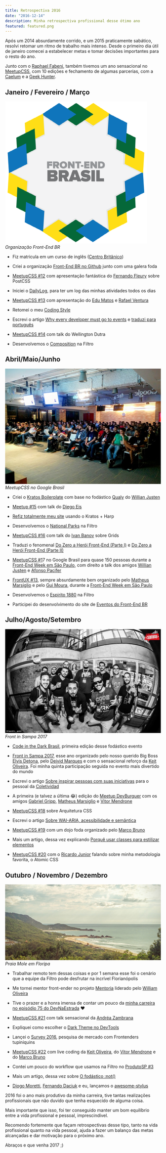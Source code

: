 ```yaml
---
title: Retrospectiva 2016
date: "2016-12-14"
description: Minha retrospectiva profissional desse ótimo ano
featured: featured.png
---
```


Após um 2014 absurdamente corrido, e um 2015 praticamente sabático, resolvi retomar um ritmo de trabalho mais intenso. Desde o primeiro dia útil de janeiro comecei a estabelecer metas e tomar decisões importantes para o resto do ano.

Junto com o [Raphael Fabeni](https://twitter.com/raphaelfabeni), também tivemos um ano sensacional no [MeetupCSS](https://www.meetup.com/pt-BR/CSS-SP/), com 10 edições e fechamento de algumas parcerias, com a [Caelum](https://www.caelum.com.br/) e a [Geek Hunter](http://www.geekhunter.com.br/).

## Janeiro / Fevereiro / Março

![Organização Front-End BR](frontend-br.png)*Organização Front-End BR*

* Fiz matricula em um curso de inglês ([Centro Britânico](http://www.centrobritanicoidiomas.com.br/))

* Criei a organização [Front-End BR no Github](https://github.com/frontendbr) junto com uma galera foda

* [MeetupCSS #12](https://www.meetup.com/pt-BR/CSS-SP/events/228073659/) com apresentação fantástica do [Fernando Fleury](https://github.com/fernandofleury) sobre PostCSS

* Iniciei o [DailyLog](https://github.com/LFeh/dailylog), para ter um log das minhas atividades todos os dias

* [MeetupCSS #13](https://www.meetup.com/pt-BR/CSS-SP/events/228918891/) com apresentação do [Edu Matos](https://twitter.com/eduardojmatos) e [Rafael Ventura](https://twitter.com/raffesmind)

* Retomei o meu [Coding Style](https://github.com/LFeh/coding-style)

* Escrevi o artigo [Why every developer must go to events](https://medium.com/nossa-coletividad/why-every-developer-must-to-go-to-events-6a5327a977f9) e [traduzi para português](https://codetalks.net/por-qual-motivo-todo-desenvolvedor-deve-ir-em-eventos-d1f276cf16b)

* [MeetupCSS #14](https://www.meetup.com/pt-BR/CSS-SP/events/229469361/) com talk do Wellington Dutra

* Desenvolvemos o [Composition](http://composition.is/) na Filtro

## Abril/Maio/Junho

![MeetupCSS no Google Brasil](meetup-css.png)*MeetupCSS no Google Brasil*

* Criei o [Kratos Boilerplate](https://github.com/LFeh/kratos-boilerplate) com base no fodástico [Qualy](https://github.com/Qualy-org/qualy-front) do [Willian Justen](https://twitter.com/Willian_justen)

* [Meetup #15](https://www.meetup.com/pt-BR/CSS-SP/events/230517971/) com talk do [Diego Eis](https://twitter.com/diegoeis)

* [Refiz totalmente meu site](http://www.felipefialho.com/) usando o Kratos + Harp

* Desenvolvemos o [National Parks](http://parks.oupexplore.com/) na Filtro

* [MeetupCSS #16](https://www.meetup.com/pt-BR/CSS-SP/events/231096531/) com talk do [Ivan Banov](https://github.com/ivanbanov) sobre Grids

* Traduzi o fenomenal [Do Zero a Herói Front-End (Parte I)](http://www.felipefialho.com/blog/2016/do-zero-a-heroi-do-front-end-parte-1) e [Do Zero a Herói Front-End (Parte II)](http://www.felipefialho.com/blog/2016/do-zero-a-heroi-do-front-end-parte-2)

* [MeetupCSS #1](https://www.meetup.com/pt-BR/CSS-SP/events/231096531/)7 no Google Brasil para quase 150 pessoas durante a [Front-End Week em São Paulo](https://medium.com/nossa-coletividad/quando-como-e-o-que-foi-a-front-week-2016-frontweek-7a4bf2567b37), com direito a talk dos amigos [Willian Justen](https://twitter.com/Willian_justen) e [Afonso Pacifer](https://twitter.com/afonsopacifer)

* [FrontUX #13](https://www.meetup.com/pt-BR/FrontUX/events/231870105/), sempre absurdamente bem organizado pelo [Matheus Marsiglio](https://twitter.com/matmarsiglio) e pelo [Gui Moura](https://twitter.com/ogmoura), durante a [Front-End Week em São Paulo](https://medium.com/nossa-coletividad/quando-como-e-o-que-foi-a-front-week-2016-frontweek-7a4bf2567b37)

* Desenvolvemos o [Espirito 1880](http://www.espirito1880.com/) na Filtro

* Participei do desenvolvimento do site de [Eventos do Front-End BR](http://frontendbr.com.br/eventos/)

## Julho/Agosto/Setembro

![Front in Sampa 2017](front-in-sampa-2017.png)*Front in Sampa 2017*

* [Code in the Dark Brasil](http://www.codeinthedark.com.br/), primeira edição desse fodástico evento

* [Front in Sampa 2017](http://frontinsampa.com.br/), esse ano organizado pelo nosso querido Big Boss [Elvis Detona](https://twitter.com/elvisdetona), pelo [Deivid Marques](https://twitter.com/deividmarques) e com o sensacional reforço da [Keit Oliveira](https://twitter.com/seescrevekeit). Foi minha quinta participação seguida no evento mais divertido do mundo

* Escrevi o artigo [Sobre inspirar pessoas com suas iniciativas](https://medium.com/nossa-coletividad/sobre-inspirar-pessoas-com-suas-iniciativas-6533790fed6a) para o pessoal da [Coletividad](https://twitter.com/coletividad)

* A primeira (e talvez a última 😂) edição do [Meetup DevBurguer](https://www.meetup.com/pt-BR/devBurguer/events/232811453/) com os amigos [Gabriel Gripp](https://twitter.com/grippado), [Matheus Marsiglio](https://twitter.com/matmarsiglio) e [Vitor Mendrone](https://twitter.com/VhMendrone)

* [MeetupCSS #18](https://www.meetup.com/pt-BR/CSS-SP/events/232545681/) sobre Arquitetura CSS

* Escrevi o artigo [Sobre WAI-ARIA, acessibilidade e semântica](http://www.felipefialho.com/blog/2016/sobre-wai-aria-acessibilidade-e-semantica)

* [MeetupCSS #19](https://www.meetup.com/pt-BR/CSS-SP/events/233231383/) com um dojo foda organizado pelo [Marco Bruno](https://twitter.com/marcobrunobr)

* Mais um artigo, dessa vez explicando [Porquê usar classes para estilizar elementos](http://www.felipefialho.com/blog/2016/porque-usar-classes-para-estilizar-elementos)

* [MeetupCSS #20](https://www.meetup.com/pt-BR/CSS-SP/events/234102615/) com o [Ricardo Junior](https://twitter.com/ricardojunior_) falando sobre minha metodologia favorita, o Atomic CSS

## Outubro / Novembro / Dezembro

![Praia Mole em Floripa](floripa.png)*Praia Mole em Floripa*

* Trabalhar remoto tem dessas coisas e por 1 semana esse foi o cenário que a equipe da Filtro pode desfrutar na incrível Florianópolis

* Me tornei mentor front-ender no projeto [Mentoria](https://github.com/training-center/mentoria) liderado pelo [William Oliveira](https://twitter.com/)

* Tive o prazer e a honra imensa de contar um pouco da [minha carreira no episódio 75 do DevNaEstrada](http://devnaestrada.com.br/2016/10/14/felipe-fialho.html) ❤

* [MeetupCSS #21](https://www.meetup.com/pt-BR/CSS-SP/events/234501775/) com talk sensacional da [Andréa Zambrana](https://twitter.com/akfzambrana)

* Expliquei como escolher o [Dark Theme no DevTools](http://www.felipefialho.com/blog/2016/dark-theme-no-dev-tools)

* Lançei o [Survey 2016](http://www.felipefialho.com/survey/), pesquisa de mercado com Frontenders tupiniquins

* [MeetupCSS #22](https://www.meetup.com/pt-BR/CSS-SP/events/235413480/) com live coding da [Keit Oliveira](https://twitter.com/seescrevekeit), do [Vitor Mendrone](https://twitter.com/VhMendrone) e do [Marco Bruno](https://twitter.com/marcobrunobr)

* Contei um pouco do workflow que usamos na Filtro no [ProdutoSP #3](https://www.meetup.com/pt-BR/produtoSP/events/235574074/)

* Mais um artigo, dessa vez sobre [O fodástico :not()](http://www.felipefialho.com/blog/2016/css-o-fodastico-not)

* [Diogo Moretti](https://twitter.com/coletividad), [Fernando Daciuk](https://twitter.com/fdaciuk) e eu, lançamos o [awesome-stylus](https://github.com/diogomoretti/awesome-stylus)

2016 foi o ano mais produtivo da minha carreira, tive tantas realizações profissionais que não duvido que tenha esquecido de alguma coisa.

Mais importante que isso, foi ter conseguido manter um bom equilíbrio entre a vida profissional e pessoal, imprescindível.

Recomendo fortemente que façam retrospectivas desse tipo, tanto na vida profissional quanto na vida pessoal, ajuda a fazer um balanço das metas alcançadas e dar motivação para o próximo ano.

Abraços e que venha 2017 ;)
